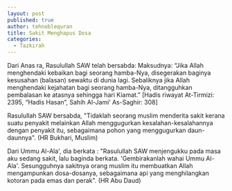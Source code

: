```yaml
---
layout: post
published: true
author: tehnoblequran
title: Sakit Menghapus Dosa
categories:
  - Tazkirah
---
```

Dari Anas ra, Rasulullah SAW telah bersabda: Maksudnya: “Jika Allah menghendaki kebaikan bagi seorang hamba-Nya, disegerakan baginya kesusahan (balasan) sewaktu di dunia lagi. Sebaliknya jika Allah menghendaki kejahatan bagi seorang hamba-Nya, ditangguhkan pembalasan ke atasnya sehingga hari Kiamat.” [Hadis riwayat At-Tirmizi: 2395, “Hadis Hasan”, Sahih Al-Jami’ As-Saghir: 308]

Rasulullah SAW bersabda, "Tidaklah seorang muslim menderita sakit kerana suatu penyakit melainkan Allah menggugurkan kesalahan-kesalahannya dengan penyakit itu, sebagaimana pohon yang menggugurkan daun-daunnya". (HR Bukhari, Muslim)

Dari Ummu Al-Ala', dia berkata : "Rasulullah SAW menjengukku pada masa aku sedang sakit, lalu baginda berkata. 'Gembirakanlah wahai Ummu Al-Ala'. Sesungguhnya sakitnya orang muslim itu membuatkan Allah mengampunkan dosa-dosanya, sebagaimana api yang menghilangkan kotoran pada emas dan perak". (HR Abu Daud)

